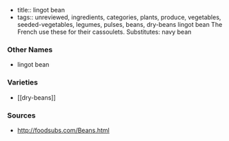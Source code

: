 - title:: lingot bean
- tags:: unreviewed, ingredients, categories, plants, produce, vegetables, seeded-vegetables, legumes, pulses, beans, dry-beans
lingot bean The French use these for their cassoulets. Substitutes: navy bean

### Other Names

* lingot bean

### Varieties

* [[dry-beans]]

### Sources
* http://foodsubs.com/Beans.html

